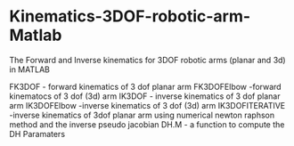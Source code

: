 # Kinematics-3DOF-robotic-arm-Matlab
The Forward and Inverse kinematics for 3DOF robotic arms (planar and 3d) in MATLAB

FK3DOF - forward kinematics of 3 dof planar arm 
FK3DOFElbow -forward kinematocs of 3 dof (3d) arm 
IK3DOF - inverse kinematics of 3 dof planar arm
IK3DOFElbow -inverse kinematics of 3 dof (3d) arm 
IK3DOFITERATIVE -inverse kinematics of 3dof planar arm using numerical newton raphson method and the inverse pseudo jacobian 
DH.M - a function to compute the DH Paramaters 
